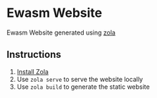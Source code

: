 # Ewasm Website

Ewasm Website generated using [zola](https://www.getzola.org/)

## Instructions

1. [Install
   Zola](https://www.getzola.org/documentation/getting-started/installation/)
2. Use `zola serve` to serve the website locally
3. Use `zola build` to generate the static website
